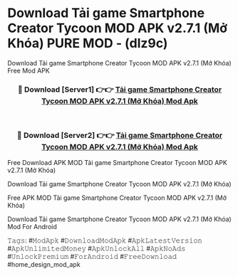 # Download Tải game Smartphone Creator Tycoon MOD APK v2.7.1 (Mở Khóa) PURE MOD - (dlz9c)
Download Tải game Smartphone Creator Tycoon MOD APK v2.7.1 (Mở Khóa) Free Mod APK

<div align="center">
<h3>🔴 Download [Server1] 👉👉 <a href="https://apk-comot.site?title=Tải_game_Smartphone_Creator_Tycoon_MOD_APK_v2.7.1_(Mở_Khóa)">Tải game Smartphone Creator Tycoon MOD APK v2.7.1 (Mở Khóa) Mod Apk</a></h3><br>

<h3>🔴 Download [Server2] 👉👉 <a href="https://apk-comot.site?title=Tải_game_Smartphone_Creator_Tycoon_MOD_APK_v2.7.1_(Mở_Khóa)">Tải game Smartphone Creator Tycoon MOD APK v2.7.1 (Mở Khóa) Mod Apk</a></h3>
</div>


Free Download APK MOD Tải game Smartphone Creator Tycoon MOD APK v2.7.1 (Mở Khóa)

Download Tải game Smartphone Creator Tycoon MOD APK v2.7.1 (Mở Khóa) 

Free APK MOD Tải game Smartphone Creator Tycoon MOD APK v2.7.1 (Mở Khóa) 

Download Tải game Smartphone Creator Tycoon MOD APK v2.7.1 (Mở Khóa) Mod For Android

𝚃𝚊𝚐𝚜: #𝙼𝚘𝚍𝙰𝚙𝚔 #𝙳𝚘𝚠𝚗𝚕𝚘𝚊𝚍𝙼𝚘𝚍𝙰𝚙𝚔 #𝙰𝚙𝚔𝙻𝚊𝚝𝚎𝚜𝚝𝚅𝚎𝚛𝚜𝚒𝚘𝚗 #𝙰𝚙𝚔𝚄𝚗𝚕𝚒𝚖𝚒𝚝𝚎𝚍𝙼𝚘𝚗𝚎𝚢 #𝙰𝚙𝚔𝚄𝚗𝚕𝚘𝚌𝚔𝙰𝚕𝚕 #𝙰𝚙𝚔𝙽𝚘𝙰𝚍𝚜 #𝚄𝚗𝚕𝚘𝚌𝚔𝙿𝚛𝚎𝚖𝚒𝚞𝚖 #𝙵𝚘𝚛𝙰𝚗𝚍𝚛𝚘𝚒𝚍 #𝙵𝚛𝚎𝚎𝙳𝚘𝚠𝚗𝚕𝚘𝚊𝚍 #home_design_mod_apk
